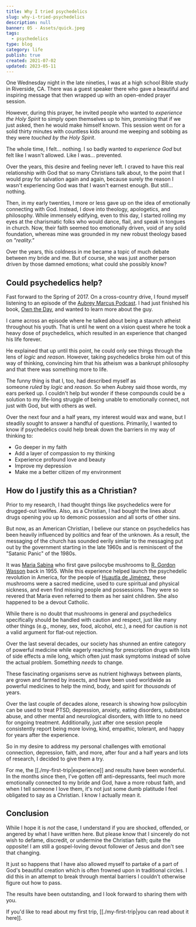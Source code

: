 ```yaml
---
title: Why I tried psychedelics
slug: why-i-tried-psychedelics
description: null
banner: 05 - Assets/quick.jpeg
tags:
  - psychedelics
type: blog
category: life
publish: true
created: 2021-07-02
updated: 2023-05-11
---
```



One Wednesday night in the late nineties, I was at a high school Bible study in Riverside, CA. There was a guest speaker there who gave a beautiful and inspiring message that then wrapped up with an open-ended prayer session.

However, during this prayer, he invited people who wanted to _experience the Holy Spirit_ to simply open themselves up to him, promising that if we just asked, then he would make himself known. This session went on for a solid thirty minutes with countless kids around me weeping and sobbing as they were _touched by the Holy Spirit_.

The whole time, I felt... nothing. I so badly wanted to _experience God_ but felt like I wasn't allowed. Like I was... prevented.

Over the years, this desire and feeling never left. I craved to have this real relationship with God that so many Christians talk about, to the point that I would pray for salvation again and again, because surely the reason I wasn't experiencing God was that I wasn't earnest enough. But still... nothing.

Then, in my early twenties, I more or less gave up on the idea of emotionally connecting with God. Instead, I dove into theology, apologetics, and philosophy. While immensely edifying, even to this day, I started rolling my eyes at the charismatic folks who would dance, flail, and speak in tongues in church. Now, their faith seemed too emotionally driven, void of any solid foundation, whereas mine was grounded in my new robust theology based on _"reality."_

Over the years, this coldness in me became a topic of much debate between my bride and me. But of course, she was just another person driven by those damned emotions; what could she possibly know?

## Could psychedelics help?

Fast forward to the Spring of 2017. On a cross-country drive, I found myself listening to an episode of the [Aubrey Marcus Podcast](https://open.spotify.com/show/0n7j2qseg6fu0Fj2dvzXVi?si=35759625d6774eb1). I had just finished his book, [Own the Day](https://amzn.to/3Go7iJT), and wanted to learn more about the guy.

I came across an episode where he talked about being a staunch atheist throughout his youth. That is until he went on a vision quest where he took a heavy dose of psychedelics, which resulted in an experience that changed his life forever.

He explained that up until this point, he could only see things through the lens of _logic_ and _reason_. However, taking psychedelics broke him out of this way of thinking, convincing him that his atheism was a bankrupt philosophy and that there was something more to life.

The funny thing is that I, too, had described myself as someone _ruled_ by _logic_ and _reason_. So when Aubrey said those words, my ears perked up. I couldn't help but wonder if these compounds could be a solution to my life-long struggle of being unable to emotionally connect, not just with God, but with others as well.

Over the next four and a half years, my interest would wax and wane, but I steadily sought to answer a handful of questions. Primarily, I wanted to know if psychedelics could help break down the barriers in my way of thinking to:

-   Go deeper in my faith
-   Add a layer of compassion to my thinking
-   Experience profound love and beauty
-   Improve my depression
-   Make me a better citizen of my environment

## How do I justify this as a Christian?

Prior to my research, I had thought things like psychedelics were for drugged-out lowlifes. Also, as a Christian, I had bought the lines about drugs opening you up to demonic possession and all sorts of other sins.

But now, as an American Christian, I believe our stance on psychedelics has been heavily influenced by politics and fear of the unknown. As a result, the messaging of the church has sounded eerily similar to the messaging put out by the government starting in the late 1960s and is reminiscent of the "Satanic Panic" of the 1980s.

It was [Maria Sabina](https://en.wikipedia.org/wiki/Mar%C3%ADa_Sabina) who first gave psilocybe mushrooms to [R. Gordon Wasson](https://en.wikipedia.org/wiki/R._Gordon_Wasson) back in 1955. While this experience helped launch the psychedelic revolution in America, for the people of [Huautla de Jiménez](https://goo.gl/maps/Lns3ojNpTZNvGiLs9), these mushrooms were a sacred medicine, used to cure spiritual and physical sickness, and even find missing people and possessions. They were so revered that Maria even referred to them as her saint children. She also happened to be a devout Catholic.

While there is no doubt that mushrooms in general and psychedelics specifically should be handled with caution and respect, just like many other things (e.g., money, sex, food, alcohol, etc.), a need for caution is not a valid argument for flat-out rejection.

Over the last several decades, our society has shunned an entire category of powerful medicine while eagerly reaching for prescription drugs with lists of side effects a mile long, which often just mask symptoms instead of solve the actual problem. Something _needs_ to change.

These fascinating organisms serve as nutrient highways between plants, are grown and farmed by insects, and have been used worldwide as powerful medicines to help the mind, body, and spirit for _thousands_ of years.

Over the last couple of decades alone, research is showing how psilocybin can be used to treat PTSD, depression, anxiety, eating disorders, substance abuse, and other mental and neurological disorders, with little to no need for ongoing treatment. Additionally, just after one session people consistently report being more loving, kind, empathic, tolerant, and happy for years after the experience.

So in my desire to address my personal challenges with emotional connection, depression, faith, and more, after four and a half years and lots of research, I decided to give them a try.

For me, the [[./my-first-trip|experience]] and results have been wonderful. In the months since then, I've gotten off anti-depressants, feel much more emotionally connected to my bride and God, have a more robust faith, and when I tell someone I love them, it's not just some dumb platitude I feel obligated to say as a Christian. I know I actually mean it.

## Conclusion

While I hope it is _not_ the case, I understand if you are shocked, offended, or angered by what I have written here. But please know that I sincerely do not wish to defame, discredit, or undermine the Christian faith; quite the opposite! I am still a gospel-loving devout follower of Jesus and don't see that changing.

It just so happens that I have also allowed myself to partake of a part of God's beautiful creation which is often frowned upon in traditional circles. I did this in an attempt to break through mental barriers I couldn't otherwise figure out how to pass.

The results have been outstanding, and I look forward to sharing them with you.

If you'd like to read about my first trip, [[./my-first-trip|you can read about it here]].